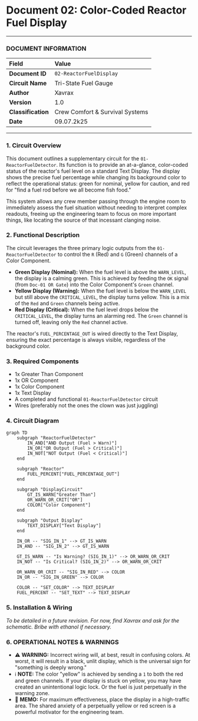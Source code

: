 # Document 02: Color-Coded Reactor Fuel Display

---

### **DOCUMENT INFORMATION**

| Field | Value |
| :--- | :--- |
| **Document ID** | `02-ReactorFuelDisplay` |
| **Circuit Name**| Tri-State Fuel Gauge |
| **Author** | Xavrax |
| **Version** | 1.0 |
| **Classification** | Crew Comfort & Survival Systems |
| **Date**| 09.07.2k25 |

---

### 1. Circuit Overview

This document outlines a supplementary circuit for the `01-ReactorFuelDetector`. Its function is to provide an at-a-glance, color-coded status of the reactor's fuel level on a standard Text Display. The display shows the precise fuel percentage while changing its background color to reflect the operational status: green for nominal, yellow for caution, and red for "find a fuel rod before we all become fish food."

This system allows any crew member passing through the engine room to immediately assess the fuel situation without needing to interpret complex readouts, freeing up the engineering team to focus on more important things, like locating the source of that incessant clanging noise.

### 2. Functional Description

The circuit leverages the three primary logic outputs from the `01-ReactorFuelDetector` to control the `R` (Red) and `G` (Green) channels of a Color Component.

-   **Green Display (Nominal):** When the fuel level is above the `WARN_LEVEL`, the display is a calming green. This is achieved by feeding the `OK` signal (from `Doc-01 OR Gate`) into the Color Component's `Green` channel.
-   **Yellow Display (Warning):** When the fuel level is below the `WARN_LEVEL` but still above the `CRITICAL_LEVEL`, the display turns yellow. This is a mix of the `Red` and `Green` channels being active.
-   **Red Display (Critical):** When the fuel level drops below the `CRITICAL_LEVEL`, the display turns an alarming red. The `Green` channel is turned off, leaving only the `Red` channel active.

The reactor's `FUEL_PERCENTAGE_OUT` is wired directly to the Text Display, ensuring the exact percentage is always visible, regardless of the background color.

### 3. Required Components

-   1x Greater Than Component
-   1x OR Component
-   1x Color Component
-   1x Text Display
-   A completed and functional `01-ReactorFuelDetector` circuit
-   Wires (preferably not the ones the clown was just juggling)

### 4. Circuit Diagram

```mermaid
graph TD
    subgraph "ReactorFuelDetector"
        IN_AND["AND Output (Fuel > Warn)"]
        IN_OR["OR Output (Fuel > Critical)"]
        IN_NOT["NOT Output (Fuel < Critical)"]
    end

    subgraph "Reactor"
        FUEL_PERCENT["FUEL_PERCENTAGE_OUT"]
    end

    subgraph "DisplayCircuit"
        GT_IS_WARN["Greater Than"]
        OR_WARN_OR_CRIT["OR"]
        COLOR["Color Component"]
    end

    subgraph "Output Display"
        TEXT_DISPLAY["Text Display"]
    end
    
    IN_OR -- "SIG_IN_1" --> GT_IS_WARN
    IN_AND -- "SIG_IN_2" --> GT_IS_WARN

    GT_IS_WARN -- "Is Warning? (SIG_IN_1)" --> OR_WARN_OR_CRIT
    IN_NOT -- "Is Critical? (SIG_IN_2)" --> OR_WARN_OR_CRIT
    
    OR_WARN_OR_CRIT -- "SIG_IN_RED" --> COLOR
    IN_OR -- "SIG_IN_GREEN" --> COLOR

    COLOR -- "SET_COLOR" --> TEXT_DISPLAY
    FUEL_PERCENT -- "SET_TEXT" --> TEXT_DISPLAY

```

### 5. Installation & Wiring

*To be detailed in a future revision. For now, find Xavrax and ask for the schematic. Bribe with ethanol if necessary.*

### 6. OPERATIONAL NOTES & WARNINGS

-   :warning: **WARNING:** Incorrect wiring will, at best, result in confusing colors. At worst, it will result in a black, unlit display, which is the universal sign for "something is deeply wrong."
-   :information_source: **NOTE:** The color "yellow" is achieved by sending a `1` to both the red and green channels. If your display is stuck on yellow, you may have created an unintentional logic lock. Or the fuel is just perpetually in the warning zone.
-   :memo: **MEMO:** For maximum effectiveness, place the display in a high-traffic area. The shared anxiety of a perpetually yellow or red screen is a powerful motivator for the engineering team. 